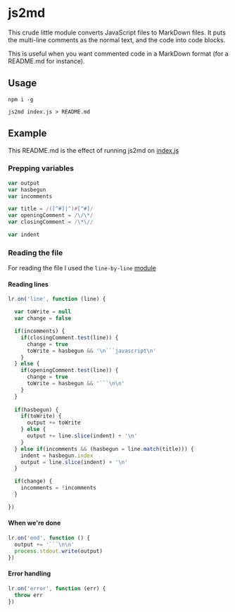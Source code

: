 # js2md
This crude little module converts JavaScript files to MarkDown files.
It puts the multi-line comments as the normal text, and the code into code blocks.

This is useful when you want commented code in a MarkDown format (for a README.md for instance).

## Usage
`npm i -g` 

`js2md index.js > README.md`


## Example
This README.md is the effect of running js2md on [index.js](https://github.com/vigour-io/js2md/blob/master/index.js)

### Prepping variables

```javascript
var output
var hasbegun
var incomments

var title = /([^#]|^)#[^#]/
var openingComment = /\/\*/
var closingComment = /\*\//

var indent
```

### Reading the file
For reading the file I used the `line-by-line` [module](https://github.com/Osterjour/line-by-line)
#### Reading lines

```javascript
lr.on('line', function (line) {

  var toWrite = null
  var change = false

  if(incomments) {
    if(closingComment.test(line)) {
      change = true
      toWrite = hasbegun && '\n```javascript\n'
    }
  } else {
    if(openingComment.test(line)) {
      change = true
      toWrite = hasbegun && '```\n\n'
    }
  }
  
  if(hasbegun) {
    if(toWrite) {
      output += toWrite
    } else {
      output += line.slice(indent) + '\n'
    }
  } else if(incomments && (hasbegun = line.match(title))) {
    indent = hasbegun.index
    output = line.slice(indent) + '\n'
  }

  if(change) {
    incomments = !incomments
  }

})
```

#### When we're done

```javascript
lr.on('end', function () {
  output += '```\n\n'
  process.stdout.write(output)
})
```

#### Error handling

```javascript
lr.on('error', function (err) {
  throw err
})
```

